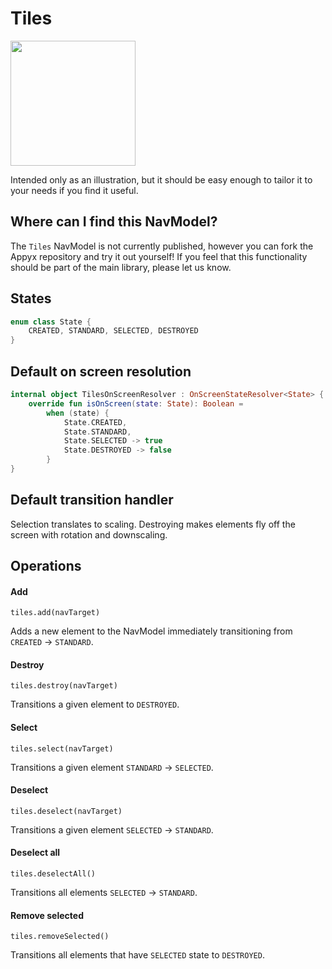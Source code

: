# Tiles

<img src="https://i.imgur.com/N8rEPrJ.gif" width="200">

Intended only as an illustration, but it should be easy enough to tailor it to your needs if you find it useful.

## Where can I find this NavModel?

The `Tiles` NavModel is not currently published, however you can fork the Appyx repository and try it out yourself!
If you feel that this functionality should be part of the main library, please let us know.

## States

```kotlin
enum class State {
    CREATED, STANDARD, SELECTED, DESTROYED
}
```

## Default on screen resolution

```kotlin
internal object TilesOnScreenResolver : OnScreenStateResolver<State> {
    override fun isOnScreen(state: State): Boolean =
        when (state) {
            State.CREATED,
            State.STANDARD,
            State.SELECTED -> true
            State.DESTROYED -> false
        }
}
```

## Default transition handler

Selection translates to scaling.
Destroying makes elements fly off the screen with rotation and downscaling.


## Operations

#### Add

`tiles.add(navTarget)`

Adds a new element to the NavModel immediately transitioning from `CREATED` -> `STANDARD`.


#### Destroy

`tiles.destroy(navTarget)`

Transitions a given element to `DESTROYED`.


#### Select

`tiles.select(navTarget)`

Transitions a given element `STANDARD` -> `SELECTED`.


#### Deselect

`tiles.deselect(navTarget)`

Transitions a given element `SELECTED` -> `STANDARD`.


#### Deselect all

`tiles.deselectAll()`

Transitions all elements `SELECTED` -> `STANDARD`.



#### Remove selected

`tiles.removeSelected()`

Transitions all elements that have `SELECTED` state to `DESTROYED`.
